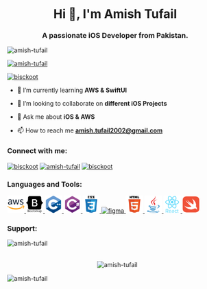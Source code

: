<h1 align="center">Hi 👋, I'm Amish Tufail</h1>
<h3 align="center">A passionate iOS Developer from Pakistan.</h3>

<p align="left"> <img src="https://komarev.com/ghpvc/?username=amish-tufail&label=Profile%20views&color=0e75b6&style=flat" alt="amish-tufail" /> </p>

<p align="left"> <a href="https://github.com/ryo-ma/github-profile-trophy"><img src="https://github-profile-trophy.vercel.app/?username=amish-tufail" alt="amish-tufail" /></a> </p>

<p align="left"> <a href="https://twitter.com/bisckoot" target="blank"><img src="https://img.shields.io/twitter/follow/bisckoot?logo=twitter&style=for-the-badge" alt="bisckoot" /></a> </p>

- 🌱 I’m currently learning **AWS & SwiftUI**

- 👯 I’m looking to collaborate on **different iOS Projects**

- 💬 Ask me about **iOS & AWS**

- 📫 How to reach me **amish.tufail2002@gmail.com**

<h3 align="left">Connect with me:</h3>
<p align="left">
<a href="https://twitter.com/bisckoot" target="blank"><img align="center" src="https://raw.githubusercontent.com/rahuldkjain/github-profile-readme-generator/master/src/images/icons/Social/twitter.svg" alt="bisckoot" height="30" width="40" /></a>
<a href="https://linkedin.com/in/amish-tufail" target="blank"><img align="center" src="https://raw.githubusercontent.com/rahuldkjain/github-profile-readme-generator/master/src/images/icons/Social/linked-in-alt.svg" alt="amish-tufail" height="30" width="40" /></a>
<a href="https://instagram.com/bisckoot" target="blank"><img align="center" src="https://raw.githubusercontent.com/rahuldkjain/github-profile-readme-generator/master/src/images/icons/Social/instagram.svg" alt="bisckoot" height="30" width="40" /></a>
</p>

<h3 align="left">Languages and Tools:</h3>
<p align="left"> <a href="https://aws.amazon.com" target="_blank" rel="noreferrer"> <img src="https://raw.githubusercontent.com/devicons/devicon/master/icons/amazonwebservices/amazonwebservices-original-wordmark.svg" alt="aws" width="40" height="40"/> </a> <a href="https://getbootstrap.com" target="_blank" rel="noreferrer"> <img src="https://raw.githubusercontent.com/devicons/devicon/master/icons/bootstrap/bootstrap-plain-wordmark.svg" alt="bootstrap" width="40" height="40"/> </a> <a href="https://www.w3schools.com/cpp/" target="_blank" rel="noreferrer"> <img src="https://raw.githubusercontent.com/devicons/devicon/master/icons/cplusplus/cplusplus-original.svg" alt="cplusplus" width="40" height="40"/> </a> <a href="https://www.w3schools.com/cs/" target="_blank" rel="noreferrer"> <img src="https://raw.githubusercontent.com/devicons/devicon/master/icons/csharp/csharp-original.svg" alt="csharp" width="40" height="40"/> </a> <a href="https://www.w3schools.com/css/" target="_blank" rel="noreferrer"> <img src="https://raw.githubusercontent.com/devicons/devicon/master/icons/css3/css3-original-wordmark.svg" alt="css3" width="40" height="40"/> </a> <a href="https://www.figma.com/" target="_blank" rel="noreferrer"> <img src="https://www.vectorlogo.zone/logos/figma/figma-icon.svg" alt="figma" width="40" height="40"/> </a> <a href="https://www.w3.org/html/" target="_blank" rel="noreferrer"> <img src="https://raw.githubusercontent.com/devicons/devicon/master/icons/html5/html5-original-wordmark.svg" alt="html5" width="40" height="40"/> </a> <a href="https://www.java.com" target="_blank" rel="noreferrer"> <img src="https://raw.githubusercontent.com/devicons/devicon/master/icons/java/java-original.svg" alt="java" width="40" height="40"/> </a> <a href="https://reactjs.org/" target="_blank" rel="noreferrer"> <img src="https://raw.githubusercontent.com/devicons/devicon/master/icons/react/react-original-wordmark.svg" alt="react" width="40" height="40"/> </a> <a href="https://developer.apple.com/swift/" target="_blank" rel="noreferrer"> <img src="https://raw.githubusercontent.com/devicons/devicon/master/icons/swift/swift-original.svg" alt="swift" width="40" height="40"/> </a> </p>

<h3 align="left">Support:</h3>
<p><a href="https://www.buymeacoffee.com/amish-tufail"> <img align="left" src="https://cdn.buymeacoffee.com/buttons/v2/default-yellow.png" height="50" width="210" alt="amish-tufail" /></a></p><br><br>

<p><img align="center" src="https://github-readme-stats.vercel.app/api/top-langs?username=amish-tufail&show_icons=true&locale=en&layout=compact" alt="amish-tufail" /></p>

<p><img align="center" src="https://github-readme-streak-stats.herokuapp.com/?user=amish-tufail&" alt="amish-tufail" /></p>
